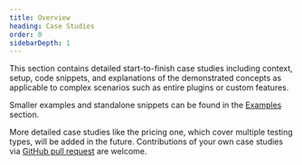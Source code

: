 ```yaml
---
title: Overview
heading: Case Studies
order: 0
sidebarDepth: 1
---
```


This section contains detailed start-to-finish case studies including context, setup, code snippets, and explanations of the demonstrated concepts as applicable to complex scenarios such as entire plugins or custom features.

Smaller examples and standalone snippets can be found in the [Examples](../examples/overview.md) section.

<SectionTOC></SectionTOC>

More detailed case studies like the pricing one, which cover multiple testing types, will be added in the future. Contributions of your own case studies via [GitHub pull request](https://github.com/doubleedesign/testing-notebook) are welcome.
